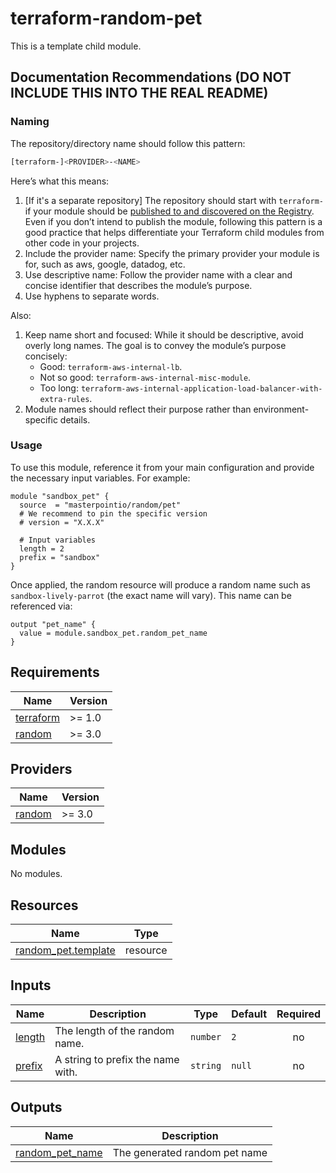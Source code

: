 # terraform-random-pet

This is a template child module.

<!-- README TEMPLATE: AFTER READING THE BELOW SECTION, DELETE THE BELOW SECTION AND REPLACE WITH YOUR OWN CONTENT -->

## Documentation Recommendations (DO NOT INCLUDE THIS INTO THE REAL README)

### Naming

The repository/directory name should follow this pattern:

```sh
[terraform-]<PROVIDER>-<NAME>
```

Here’s what this means:

1. [If it's a separate repository] The repository should start with `terraform-` if your module should be [published to and discovered on the Registry](https://opentofu.org/docs/language/modules/develop/publish/). Even if you don’t intend to publish the module, following this pattern is a good practice that helps differentiate your Terraform child modules from other code in your projects.
2. Include the provider name: Specify the primary provider your module is for, such as aws, google, datadog, etc.
3. Use descriptive name: Follow the provider name with a clear and concise identifier that describes the module’s purpose.
4. Use hyphens to separate words.

Also:

1. Keep name short and focused: While it should be descriptive, avoid overly long names. The goal is to convey the module’s purpose concisely:
   - Good: `terraform-aws-internal-lb`.
   - Not so good: `terraform-aws-internal-misc-module`.
   - Too long: `terraform-aws-internal-application-load-balancer-with-extra-rules`.
2. Module names should reflect their purpose rather than environment-specific details.

### Usage

To use this module, reference it from your main configuration and provide the necessary input variables. For example:

```hcl
module "sandbox_pet" {
  source  = "masterpointio/random/pet"
  # We recommend to pin the specific version
  # version = "X.X.X"

  # Input variables
  length = 2
  prefix = "sandbox"
}
```

Once applied, the random resource will produce a random name such as `sandbox-lively-parrot` (the exact name will vary). This name can be referenced via:

```hcl
output "pet_name" {
  value = module.sandbox_pet.random_pet_name
}
```

<!-- README TEMPLATE: ENDING DELETE MARKER -->

<!-- BEGINNING OF PRE-COMMIT-TERRAFORM DOCS HOOK -->

## Requirements

| Name                                                                     | Version |
| ------------------------------------------------------------------------ | ------- |
| <a name="requirement_terraform"></a> [terraform](#requirement_terraform) | >= 1.0  |
| <a name="requirement_random"></a> [random](#requirement_random)          | >= 3.0  |

## Providers

| Name                                                      | Version |
| --------------------------------------------------------- | ------- |
| <a name="provider_random"></a> [random](#provider_random) | >= 3.0  |

## Modules

No modules.

## Resources

| Name                                                                                                      | Type     |
| --------------------------------------------------------------------------------------------------------- | -------- |
| [random_pet.template](https://registry.terraform.io/providers/hashicorp/random/latest/docs/resources/pet) | resource |

## Inputs

| Name                                                | Description                       | Type     | Default | Required |
| --------------------------------------------------- | --------------------------------- | -------- | ------- | :------: |
| <a name="input_length"></a> [length](#input_length) | The length of the random name.    | `number` | `2`     |    no    |
| <a name="input_prefix"></a> [prefix](#input_prefix) | A string to prefix the name with. | `string` | `null`  |    no    |

## Outputs

| Name                                                                             | Description                   |
| -------------------------------------------------------------------------------- | ----------------------------- |
| <a name="output_random_pet_name"></a> [random_pet_name](#output_random_pet_name) | The generated random pet name |

<!-- END OF PRE-COMMIT-TERRAFORM DOCS HOOK -->
